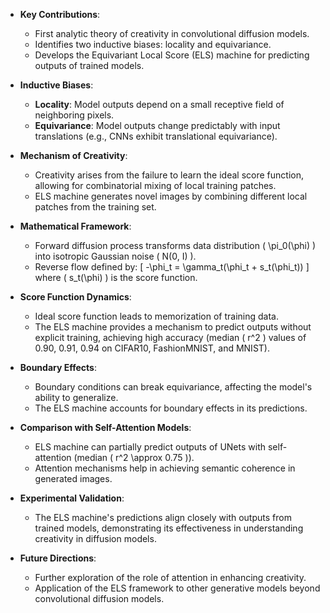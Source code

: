 - **Key Contributions**:
  - First analytic theory of creativity in convolutional diffusion models.
  - Identifies two inductive biases: locality and equivariance.
  - Develops the Equivariant Local Score (ELS) machine for predicting outputs of trained models.

- **Inductive Biases**:
  - **Locality**: Model outputs depend on a small receptive field of neighboring pixels.
  - **Equivariance**: Model outputs change predictably with input translations (e.g., CNNs exhibit translational equivariance).

- **Mechanism of Creativity**:
  - Creativity arises from the failure to learn the ideal score function, allowing for combinatorial mixing of local training patches.
  - ELS machine generates novel images by combining different local patches from the training set.

- **Mathematical Framework**:
  - Forward diffusion process transforms data distribution \( \pi_0(\phi) \) into isotropic Gaussian noise \( N(0, I) \).
  - Reverse flow defined by:
    \[
    -\phi_t = \gamma_t(\phi_t + s_t(\phi_t))
    \]
    where \( s_t(\phi) \) is the score function.

- **Score Function Dynamics**:
  - Ideal score function leads to memorization of training data.
  - The ELS machine provides a mechanism to predict outputs without explicit training, achieving high accuracy (median \( r^2 \) values of 0.90, 0.91, 0.94 on CIFAR10, FashionMNIST, and MNIST).

- **Boundary Effects**:
  - Boundary conditions can break equivariance, affecting the model's ability to generalize.
  - The ELS machine accounts for boundary effects in its predictions.

- **Comparison with Self-Attention Models**:
  - ELS machine can partially predict outputs of UNets with self-attention (median \( r^2 \approx 0.75 \)).
  - Attention mechanisms help in achieving semantic coherence in generated images.

- **Experimental Validation**:
  - The ELS machine's predictions align closely with outputs from trained models, demonstrating its effectiveness in understanding creativity in diffusion models.

- **Future Directions**:
  - Further exploration of the role of attention in enhancing creativity.
  - Application of the ELS framework to other generative models beyond convolutional diffusion models.